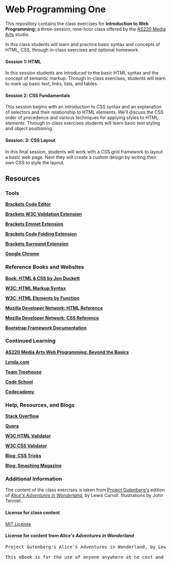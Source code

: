 Web Programming One
===================

This repository contains the class exercises for **Introduction to Web Programming**; a three-session, nine-hour class offered by the [AS220 Media Arts](http://as220.org/mediaarts/about/) studio.

In this class students will learn and practice basic syntax and concepts of HTML, CSS, through in-class exercises and optional homework.

#### Session 1: HTML

In this session students are introduced to the basic HTML syntax and the concept of semantic markup. Through in-class exercises, students will learn to mark up basic text, links, lists, and tables. 

#### Session 2: CSS Fundamentals

This session begins with an introduction to CSS syntax and an explanation of selectors and their relationship to HTML elements. We'll discuss the CSS order of precedence and various techniques for applying styles to HTML elements. Through in-class exercises students will learn basic text styling and object positioning.

#### Session: 3: CSS Layout

In this final session, students will work with a CSS grid framework to layout a basic web page. Next they will create a custom design by writing their own CSS to style the layout.

## Resources


### Tools

[**Brackets Code Editor**](http://brackets.io)

[**Brackets W3C Validation Extension**](https://github.com/cfjedimaster/brackets-w3cvalidation)

[**Brackets Emmet Extension**](https://github.com/emmetio/brackets-emmet)

[**Brackets Code Folding Extension**](https://github.com/thehogfather/brackets-code-folding)

[**Brackets Surround Extension**](http://www.granneman.com/webdev/editors/brackets/extensions/surround/)

[**Google Chrome**](https://www.google.com/intl/en/chrome/browser/)

### Reference Books and Websites

[**Book: HTML & CSS by Jon Duckett**](http://www.htmlandcssbook.com)

[**W3C: HTML Markup Syntax**](http://www.w3.org/TR/html-markup/syntax.html)

[**W3C: HTML Elements by Function**](http://www.w3.org/TR/html-markup/elements-by-function.html)

[**Mozilla Developer Network: HTML Reference**](https://developer.mozilla.org/en-US/docs/Web/HTML)

[**Mozilla Developer Network: CSS Reference**](https://developer.mozilla.org/en-US/docs/Web/CSS)

[**Bootstrap Framework Documentation**](http://getbootstrap.com)

### Continued Learning

[**AS220 Media Arts Web Programming: Beyond the Basics**](https://github.com/tlinkner/web-programming-two)

[**Lynda.com**](http://www.lynda.com)

[**Team Treehouse**](http://teamtreehouse.com)

[**Code School**](https://www.codeschool.com)

[**Codecademy**](http://www.codecademy.com)

### Help, Resources, and Blogs

[**Stack Overflow**](http://stackoverflow.com/questions/tagged/html)

[**Quora**](https://www.quora.com/HTML)

[**W3C HTML Validator**](http://validator.w3.org)

[**W3C CSS Validator**](http://jigsaw.w3.org/css-validator)

[**Blog: CSS Tricks**](http://css-tricks.com)

[**Blog: Smashing Magazine**](http://www.smashingmagazine.com)


### Additional Information

The content of the class exercises is taken from [Project Gutenberg's](http://www.gutenberg.org) edition of [*Alice's Adventures in Wonderland*](http://www.gutenberg.org/ebooks/11), by Lewis Carroll. Illustrations by John Tenniel.

#### License for class content 

[MIT License](http://opensource.org/licenses/MIT)

#### License for content from *Alice's Adventures in Wonderland* 

<pre>
Project Gutenberg's Alice's Adventures in Wonderland, by Lewis Carroll

This eBook is for the use of anyone anywhere at no cost and with almost no restrictions whatsoever. You may copy it, give it away or re-use it under the terms of the Project Gutenberg License included with this eBook or online at www.gutenberg.org
</pre>

